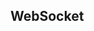 ## WebSocket
####                                                                                                                               
                                                                                                                                  